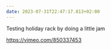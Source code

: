 ```yaml
---
date: 2023-07-31T22:47:17.813+02:00
---
```


Testing holiday rack by doing a little jam

https://vimeo.com/850337453
